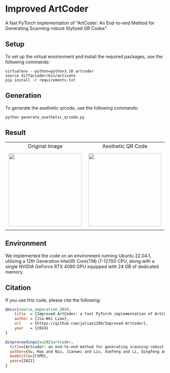 # Improved ArtCoder

A fast PyTorch implementation of "ArtCoder: An End-to-end Method for Generating Scanning-robust Stylized QR Codes".


## Setup
To set up the virtual environment and install the required packages, use the following commands:
```
virtualenv --python=python3.10 artcoder
source diffqrcoder/bin/activate
pip install -r requirements.txt
```


## Generation
To generate the asethetic qrcode, use the following commands:
```
python generate_asethetic_qrcode.py
```


## Result
<table>
    <tr>
        <td align="center">Original Image</td>
        <td align="center">Aesthetic QR Code</td> 
    </tr>
    <tr>
        <td height="250" width="280" align="center"><div align=center><img src="https://github.com/jwliao1209/Improved-ArtCoder/blob/main/images/boy.jpg" width="230" /></td>
        <td height="250" width="280" align="center"><div align=center><img src="https://github.com/jwliao1209/Improved-ArtCoder/blob/main/results/image.jpg" width="230" /></td>
    </tr>
</table>


## Environment
We implemented the code on an environment running Ubuntu 22.04.1, utilizing a 12th Generation Intel(R) Core(TM) i7-12700 CPU, along with a single NVIDIA GeForce RTX 4090 GPU equipped with 24 GB of dedicated memory.


## Citation
If you use this code, please cite the following:

```bibtex
@misc{source_separation_2024,
    title  = {Improved ArtCoder: a fast PyTorch implementation of ArtCoder},
    author = {Jia-Wei Liao},
    url    = {https://github.com/jwliao1209/Improved-ArtCoder},
    year   = {2024}
}
```

```bibtex
@inproceedings{su2021artcoder,
  title={Artcoder: an end-to-end method for generating scanning-robust stylized qr codes},
  author={Su, Hao and Niu, Jianwei and Liu, Xuefeng and Li, Qingfeng and Wan, Ji and Xu, Mingliang and Ren, Tao},
  booktitle={CVPR},
  year={2021}
}
```
